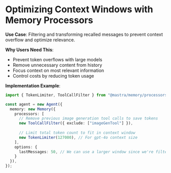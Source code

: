 # Optimizing Context Windows with Memory Processors

**Use Case**: Filtering and transforming recalled messages to prevent context overflow and optimize relevance.

**Why Users Need This**:
- Prevent token overflows with large models
- Remove unnecessary content from history
- Focus context on most relevant information
- Control costs by reducing token usage

**Implementation Example**:
```typescript
import { TokenLimiter, ToolCallFilter } from "@mastra/memory/processors";

const agent = new Agent({
  memory: new Memory({
    processors: [
      // Remove previous image generation tool calls to save tokens
      new ToolCallFilter({ exclude: ["imageGenTool"] }),
      
      // Limit total token count to fit in context window
      new TokenLimiter(127000), // For gpt-4o context size
    ],
    options: {
      lastMessages: 50, // We can use a larger window since we're filtering
    }
  }),
});
``` 